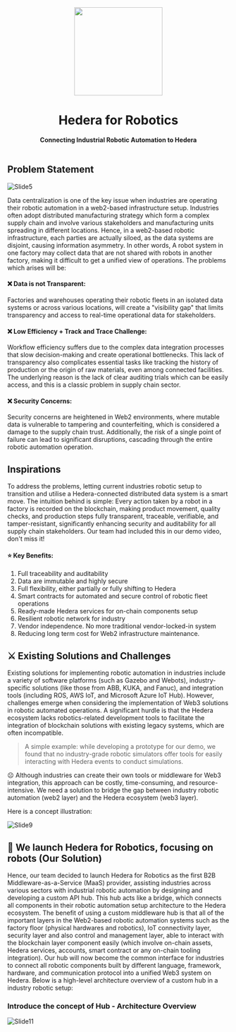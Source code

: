 <div align="center">
    <img src="https://github.com/user-attachments/assets/02159f3d-fffa-4320-ab36-ae46f65f2518" width=200>
    <h1>Hedera for Robotics</h1>
    <strong>Connecting Industrial Robotic Automation to Hedera</strong>  
</div>

<br>

## Problem Statement

![Slide5](https://github.com/user-attachments/assets/ce9a77ac-145f-4aa8-9e67-4141d2f68301)

Data centralization is one of the key issue when industries are operating their robotic automation in a web2-based infrastructure setup. Industries often adopt distributed manufacturing strategy which form a complex supply chain and involve various stakeholders and manufacturing units spreading in different locations. Hence, in a web2-based robotic infrastructure, each parties are actually siloed, as the data systems are disjoint, causing information asymmetry. In other words, A robot system in one factory may collect data that are not shared with robots in another factory, making it difficult to get a unified view of operations. The problems which arises will be:

#### ❌ Data is not Transparent: 

Factories and warehouses operating their robotic fleets in an isolated data systems or across various locations, will create a "visibility gap" that limits transparency and access to real-time operational data for stakeholders.
   
#### ❌ Low Efficiency + Track and Trace Challenge: 

Workflow efficiency suffers due to the complex data integration processes that slow decision-making and create operational bottlenecks. This lack of transparency also complicates essential tasks like tracking the history of production or the origin of raw materials, even among connected facilities. The underlying reason is the lack of clear auditing trials which can be easily access, and this is a classic problem in supply chain sector.
   
#### ❌ Security Concerns: 

Security concerns are heightened in Web2 environments, where mutable data is vulnerable to tampering and counterfeiting, which is considered a damage to the supply chain trust. Additionally, the risk of a single point of failure can lead to significant disruptions, cascading through the entire robotic automation operation.

## Inspirations

To address the problems, letting current industries robotic setup to transition and utilise a Hedera-connected distributed data system is a smart move. The intuition behind is simple: Every action taken by a robot in a factory is recorded on the blockchain, making product movement, quality checks, and production steps fully transparent, traceable, verifiable, and tamper-resistant, significantly enhancing security and auditability for all supply chain stakeholders. Our team had included this in our demo video, don't miss it!

#### ⭐ Key Benefits: 

1. Full traceability and auditability
2. Data are immutable and highly secure
3. Full flexibility, either partially or fully shifting to Hedera
4. Smart contracts for automated and secure control of robotic fleet operations
5. Ready-made Hedera services for on-chain components setup
6. Resilient robotic network for industry
7. Vendor independence. No more traditional vendor-locked-in system
8. Reducing long term cost for Web2 infrastructure maintenance.

## ⚔️ Existing Solutions and Challenges

Existing solutions for implementing robotic automation in industries include a variety of software platforms (such as Gazebo and Webots), industry-specific solutions (like those from ABB, KUKA, and Fanuc), and integration tools (including ROS, AWS IoT, and Microsoft Azure IoT Hub). However, challenges emerge when considering the implementation of Web3 solutions in robotic automated operations. A significant hurdle is that the Hedera ecosystem lacks robotics-related development tools to facilitate the integration of blockchain solutions with existing legacy systems, which are often incompatible.

>  A simple example: while developing a prototype for our demo, we found that no industry-grade robotic simulators offer tools for easily interacting with Hedera events to conduct simulations.

☹️ Although industries can create their own tools or middleware for Web3 integration, this approach can be costly, time-consuming, and resource-intensive. We need a solution to bridge the gap between industry robotic automation (web2 layer) and the Hedera ecosystem (web3 layer).

Here is a concept illustration:

![Slide9](https://github.com/user-attachments/assets/3ed284bc-6eb1-4a5f-8656-11ba4d961875)


## 💪 We launch Hedera for Robotics, focusing on robots (Our Solution)

Hence, our team decided to launch Hedera for Robotics as the first B2B Middleware-as-a-Service (MaaS) provider, assisting industries across various sectors with industrial robotic automation by designing and developing a custom API hub. This hub acts like a bridge, which connects all components in their robotic automation setup architecture to the Hedera ecosystem. The benefit of using a custom middleware hub is that all of the important layers in the Web2-based robotic automation systems such as the factory floor (physical hardwares and robotics), IoT connectivity layer, security layer and also control and management layer, able to interact with the blockchain layer component easily (which involve on-chain assets, Hedera services, accounts, smart contract or any on-chain tooling integration). Our hub will now become the common interface for industries to connect all robotic components built by different language, framework, hardware, and communication protocol into a unified Web3 system on Hedera. Below is a high-level architecture overview of a custom hub in a industry robotic setup:

### Introduce the concept of Hub - Architecture Overview

![Slide11](https://github.com/user-attachments/assets/58a0cd93-d89f-42ed-bbcd-1b7d1bfba962)

